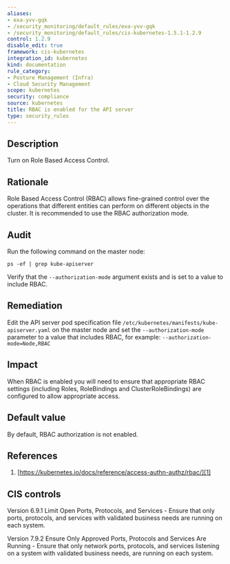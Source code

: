 ```yaml
---
aliases:
- exa-yvv-gqk
- /security_monitoring/default_rules/exa-yvv-gqk
- /security_monitoring/default_rules/cis-kubernetes-1.5.1-1.2.9
control: 1.2.9
disable_edit: true
framework: cis-kubernetes
integration_id: kubernetes
kind: documentation
rule_category:
- Posture Management (Infra)
- Cloud Security Management
scope: kubernetes
security: compliance
source: kubernetes
title: RBAC is enabled for the API server
type: security_rules
---
```


## Description

Turn on Role Based Access Control.

## Rationale

Role Based Access Control (RBAC) allows fine-grained control over the operations that different entities can perform on different objects in the cluster. It is recommended to use the RBAC authorization mode.

## Audit

Run the following command on the master node:
```
ps -ef | grep kube-apiserver
```
Verify that the `--authorization-mode` argument exists and is set to a value to include RBAC.

## Remediation

Edit the API server pod specification file `/etc/kubernetes/manifests/kube-apiserver.yaml` on the master node and set the `--authorization-mode` parameter to a value that includes RBAC, for example: `--authorization-mode=Node,RBAC`

## Impact

When RBAC is enabled you will need to ensure that appropriate RBAC settings (including Roles, RoleBindings and ClusterRoleBindings) are configured to allow appropriate access.

## Default value

By default, RBAC authorization is not enabled.

## References

1. [https://kubernetes.io/docs/reference/access-authn-authz/rbac/][1]

## CIS controls

Version 6.9.1 Limit Open Ports, Protocols, and Services - Ensure that only ports, protocols, and services with validated business needs are running on each system. 

Version 7.9.2 Ensure Only Approved Ports, Protocols and Services Are Running - Ensure that only network ports, protocols, and services listening on a system with validated business needs, are running on each system.                

[1]: https://kubernetes.io/docs/reference/access-authn-authz/rbac/
